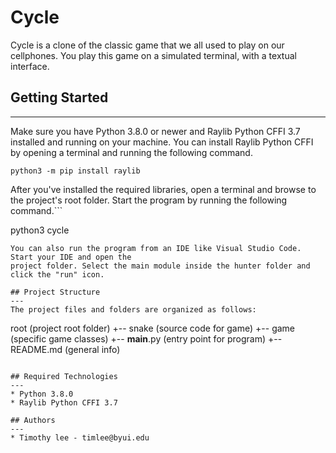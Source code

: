 # Cycle

Cycle is a clone of the classic game that we all used to play on our cellphones. You play this game
on a simulated terminal, with a textual interface.

## Getting Started

---

Make sure you have Python 3.8.0 or newer and Raylib Python CFFI 3.7 installed and running on your machine. You can install Raylib Python CFFI by opening a terminal and running the following command.

```
python3 -m pip install raylib
```

After you've installed the required libraries, open a terminal and browse to the project's root folder. Start the program by running the following command.```

python3 cycle

```
You can also run the program from an IDE like Visual Studio Code. Start your IDE and open the
project folder. Select the main module inside the hunter folder and click the "run" icon.

## Project Structure
---
The project files and folders are organized as follows:
```

root (project root folder)
+-- snake (source code for game)
+-- game (specific game classes)
+-- **main**.py (entry point for program)
+-- README.md (general info)

```

## Required Technologies
---
* Python 3.8.0
* Raylib Python CFFI 3.7

## Authors
---
* Timothy lee - timlee@byui.edu
```

